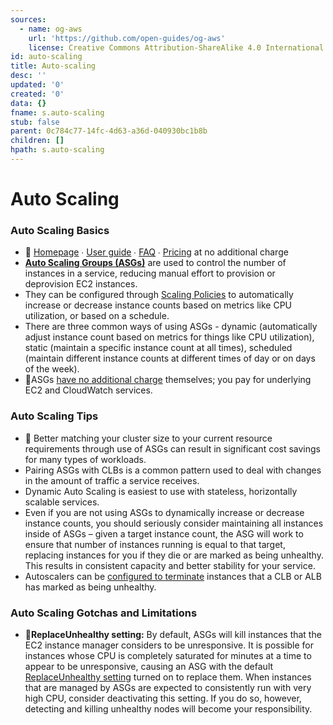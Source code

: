 ```yaml
---
sources:
  - name: og-aws
    url: 'https://github.com/open-guides/og-aws'
    license: Creative Commons Attribution-ShareAlike 4.0 International License
id: auto-scaling
title: Auto-scaling
desc: ''
updated: '0'
created: '0'
data: {}
fname: s.auto-scaling
stub: false
parent: 0c784c77-14fc-4d63-a36d-040930bc1b8b
children: []
hpath: s.auto-scaling
---
```

# Auto Scaling

### Auto Scaling Basics

- 📒 [Homepage](https://aws.amazon.com/autoscaling/) ∙ [User guide](http://docs.aws.amazon.com/autoscaling/latest/userguide/) ∙ [FAQ](https://aws.amazon.com/ec2/faqs/#Auto_Scaling) ∙ [Pricing](https://aws.amazon.com/autoscaling/pricing/) at no additional charge
- [**Auto Scaling Groups (ASGs)**](https://aws.amazon.com/autoscaling/) are used to control the number of instances in a service, reducing manual effort to provision or deprovision EC2 instances.
- They can be configured through [Scaling Policies](http://docs.aws.amazon.com/autoscaling/latest/userguide/policy_creating.html) to automatically increase or decrease instance counts based on metrics like CPU utilization, or based on a schedule.
- There are three common ways of using ASGs - dynamic (automatically adjust instance count based on metrics for things like CPU utilization), static (maintain a specific instance count at all times), scheduled (maintain different instance counts at different times of day or on days of the week).
- 💸ASGs [have no additional charge](https://aws.amazon.com/autoscaling/pricing/) themselves; you pay for underlying EC2 and CloudWatch services.

### Auto Scaling Tips

- 💸 Better matching your cluster size to your current resource requirements through use of ASGs can result in significant cost savings for many types of workloads.
- Pairing ASGs with CLBs is a common pattern used to deal with changes in the amount of traffic a service receives.
- Dynamic Auto Scaling is easiest to use with stateless, horizontally scalable services.
- Even if you are not using ASGs to dynamically increase or decrease instance counts, you should seriously consider maintaining all instances inside of ASGs – given a target instance count, the ASG will work to ensure that number of instances running is equal to that target, replacing instances for you if they die or are marked as being unhealthy. This results in consistent capacity and better stability for your service.
- Autoscalers can be [configured to terminate](http://docs.aws.amazon.com/autoscaling/latest/userguide/healthcheck.html) instances that a CLB or ALB has marked as being unhealthy.

### Auto Scaling Gotchas and Limitations

- 🔸**ReplaceUnhealthy setting:** By default, ASGs will kill instances that the EC2 instance manager considers to be unresponsive. It is possible for instances whose CPU is completely saturated for minutes at a time to appear to be unresponsive, causing an ASG with the default [ReplaceUnhealthy setting](http://docs.aws.amazon.com/autoscaling/latest/userguide/as-suspend-resume-processes.html#process-types) turned on to replace them. When instances that are managed by ASGs are expected to consistently run with very high CPU, consider deactivating this setting. If you do so, however, detecting and killing unhealthy nodes will become your responsibility.
